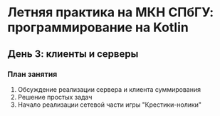 # Летняя практика на МКН СПбГУ: программирование на Kotlin
## День 3: клиенты и серверы

### План занятия

1. Обсуждение реализации сервера и клиента суммирования 
2. Решение простых задач 
3. Начало реализации сетевой части игры "Крестики-нолики"